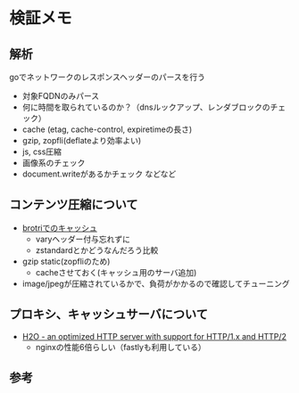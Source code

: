 検証メモ
===

## 解析

goでネットワークのレスポンスヘッダーのパースを行う
 - 対象FQDNのみパース
 - 何に時間を取られているのか？（dnsルックアップ、レンダブロックのチェック）
 - cache (etag, cache-control, expiretimeの長さ)
 - gzip, zopfli(deflateより効率よい)
 - js, css圧縮
 - 画像系のチェック
 - document.writeがあるかチェック
 などなど
 
## コンテンツ圧縮について

 - [brotriでのキャッシュ](https://github.com/google/ngx_brotli)
    - varyヘッダー付与忘れずに
    - zstandardとかどうなんだろう比較
 - gzip static(zopfliのため)
    - cacheさせておく(キャッシュ用のサーバ追加)
 - image/jpegが圧縮されているかで、負荷がかかるので確認してチューニング
 
## プロキシ、キャッシュサーバについて

 - [H2O - an optimized HTTP server with support for HTTP/1.x and HTTP/2](https://github.com/h2o/h2o/)
    - nginxの性能6倍らしい（fastlyも利用している）

## 参考
